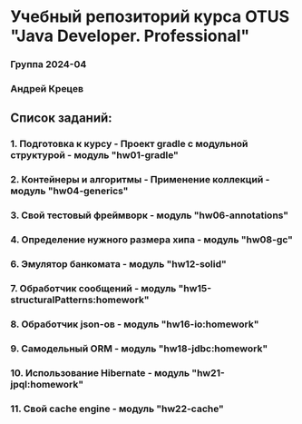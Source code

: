 # Учебный репозиторий курса OTUS "Java Developer. Professional"

### Группа 2024-04
### Андрей Крецев

## Список заданий:
### 1.  Подготовка к курсу - Проект gradle с модульной структурой - модуль "hw01-gradle"
### 2.  Контейнеры и алгоритмы - Применение коллекций - модуль "hw04-generics"
### 3.  Свой тестовый фреймворк - модуль "hw06-annotations"
### 4.  Определение нужного размера хипа - модуль "hw08-gc"
### 6.  Эмулятор банкомата - модуль "hw12-solid"
### 7.  Обработчик сообщений - модуль "hw15-structuralPatterns:homework"
### 8.  Обработчик json-ов - модуль "hw16-io:homework"
### 9.  Самодельный ORM - модуль "hw18-jdbc:homework"
### 10. Использование Hibernate - модуль "hw21-jpql:homework"
### 11. Свой cache engine - модуль "hw22-cache"